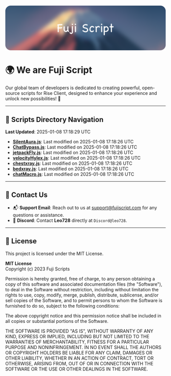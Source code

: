 ![Banner](.github/b.webp)

# 🌍 **We are Fuji Script**

Our global team of developers is dedicated to creating powerful, open-source scripts for Rise Client, designed to enhance your experience and unlock new possibilities! 🌟

---
<!-- SCRIPTS_NAVIGATION_START -->
## 📂 **Scripts Directory Navigation**

**Last Updated**: 2025-01-08 17:18:29 UTC

- **[SilentAura.js](scripts/SilentAura.js)**: Last modified on 2025-01-08 17:18:26 UTC
- **[ChatBypass.js](scripts/ChatBypass.js)**: Last modified on 2025-01-08 17:18:26 UTC
- **[jetpackFly.js](scripts/jetpackFly.js)**: Last modified on 2025-01-08 17:18:26 UTC
- **[velocityHylex.js](scripts/velocityHylex.js)**: Last modified on 2025-01-08 17:18:26 UTC
- **[chestxray.js](scripts/chestxray.js)**: Last modified on 2025-01-08 17:18:26 UTC
- **[bedxray.js](scripts/bedxray.js)**: Last modified on 2025-01-08 17:18:26 UTC
- **[chatMacro.js](scripts/chatMacro.js)**: Last modified on 2025-01-08 17:18:26 UTC

<!-- SCRIPTS_NAVIGATION_END -->

---

## 💬 **Contact Us**  
- 📬 **Support Email**: Reach out to us at [support@fujiscript.com](mailto:support@fujiscript.com) for any questions or assistance.  
- 💬 **Discord**: Contact **Leo728** directly at `Discord@leo728`.

---

## 📜 **License**

This project is licensed under the MIT License.  

**MIT License**  
Copyright (c) 2023 Fuji Scripts  

Permission is hereby granted, free of charge, to any person obtaining a copy of this software and associated documentation files (the "Software"), to deal in the Software without restriction, including without limitation the rights to use, copy, modify, merge, publish, distribute, sublicense, and/or sell copies of the Software, and to permit persons to whom the Software is furnished to do so, subject to the following conditions:  

The above copyright notice and this permission notice shall be included in all copies or substantial portions of the Software.  

THE SOFTWARE IS PROVIDED "AS IS", WITHOUT WARRANTY OF ANY KIND, EXPRESS OR IMPLIED, INCLUDING BUT NOT LIMITED TO THE WARRANTIES OF MERCHANTABILITY, FITNESS FOR A PARTICULAR PURPOSE AND NONINFRINGEMENT. IN NO EVENT SHALL THE AUTHORS OR COPYRIGHT HOLDERS BE LIABLE FOR ANY CLAIM, DAMAGES OR OTHER LIABILITY, WHETHER IN AN ACTION OF CONTRACT, TORT OR OTHERWISE, ARISING FROM, OUT OF OR IN CONNECTION WITH THE SOFTWARE OR THE USE OR OTHER DEALINGS IN THE SOFTWARE.  

